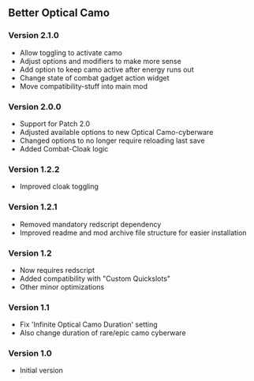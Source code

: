 Better Optical Camo
-----

### Version 2.1.0
* Allow toggling to activate camo
* Adjust options and modifiers to make more sense
* Add option to keep camo active after energy runs out
* Change state of combat gadget action widget
* Move compatibility-stuff into main mod

### Version 2.0.0
* Support for Patch 2.0
* Adjusted available options to new Optical Camo-cyberware
* Changed options to no longer require reloading last save
* Added Combat-Cloak logic

### Version 1.2.2
* Improved cloak toggling

### Version 1.2.1
* Removed mandatory redscript dependency
* Improved readme and mod archive file structure for easier installation

### Version 1.2
* Now requires redscript
* Added compatibility with "Custom Quickslots"
* Other minor optimizations

### Version 1.1
* Fix 'Infinite Optical Camo Duration' setting
* Also change duration of rare/epic camo cyberware

### Version 1.0
* Initial version
